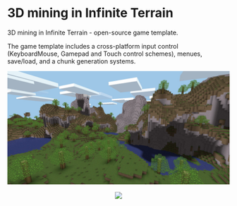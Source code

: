 3D mining in Infinite Terrain
=========

3D mining in Infinite Terrain - open-source game template. 

The game template includes a cross-platform input control (KeyboardMouse, Gamepad and Touch control schemes), menues, save/load, and a chunk generation systems.

<p align="center">
  <img src="/miningGame_screenshots/screen v1.1.jpg" width=960>
</p>

<p align="center">
  <img src="/miningGame_screenshots/voxelgame v1.1.gif" width=960>
</p>
